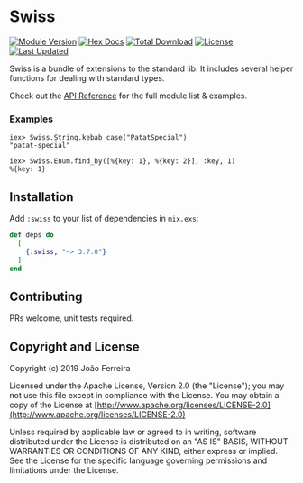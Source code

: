 # Swiss

[![Module Version](https://img.shields.io/hexpm/v/swiss.svg)](https://hex.pm/packages/swiss)
[![Hex Docs](https://img.shields.io/badge/hex-docs-lightgreen.svg)](https://hexdocs.pm/swiss/)
[![Total Download](https://img.shields.io/hexpm/dt/swiss.svg)](https://hex.pm/packages/swiss)
[![License](https://img.shields.io/hexpm/l/swiss.svg)](https://github.com/myskoach/swiss/blob/master/LICENSE)
[![Last Updated](https://img.shields.io/github/last-commit/myskoach/swiss.svg)](https://github.com/yyy/swiss/commits/master)

Swiss is a bundle of extensions to the standard lib. It includes several helper
functions for dealing with standard types.

Check out the [API Reference](https://hexdocs.pm/swiss/api-reference.html) for the full module list & examples.

### Examples

    iex> Swiss.String.kebab_case("PatatSpecial")
    "patat-special"

    iex> Swiss.Enum.find_by([%{key: 1}, %{key: 2}], :key, 1)
    %{key: 1}

## Installation

Add `:swiss` to your list of dependencies in `mix.exs`:

```elixir
def deps do
  [
    {:swiss, "~> 3.7.0"}
  ]
end
```

## Contributing

PRs welcome, unit tests required.

## Copyright and License

Copyright (c) 2019 João Ferreira

Licensed under the Apache License, Version 2.0 (the "License");
you may not use this file except in compliance with the License.
You may obtain a copy of the License at [http://www.apache.org/licenses/LICENSE-2.0](http://www.apache.org/licenses/LICENSE-2.0)

Unless required by applicable law or agreed to in writing, software
distributed under the License is distributed on an "AS IS" BASIS,
WITHOUT WARRANTIES OR CONDITIONS OF ANY KIND, either express or implied.
See the License for the specific language governing permissions and
limitations under the License.
